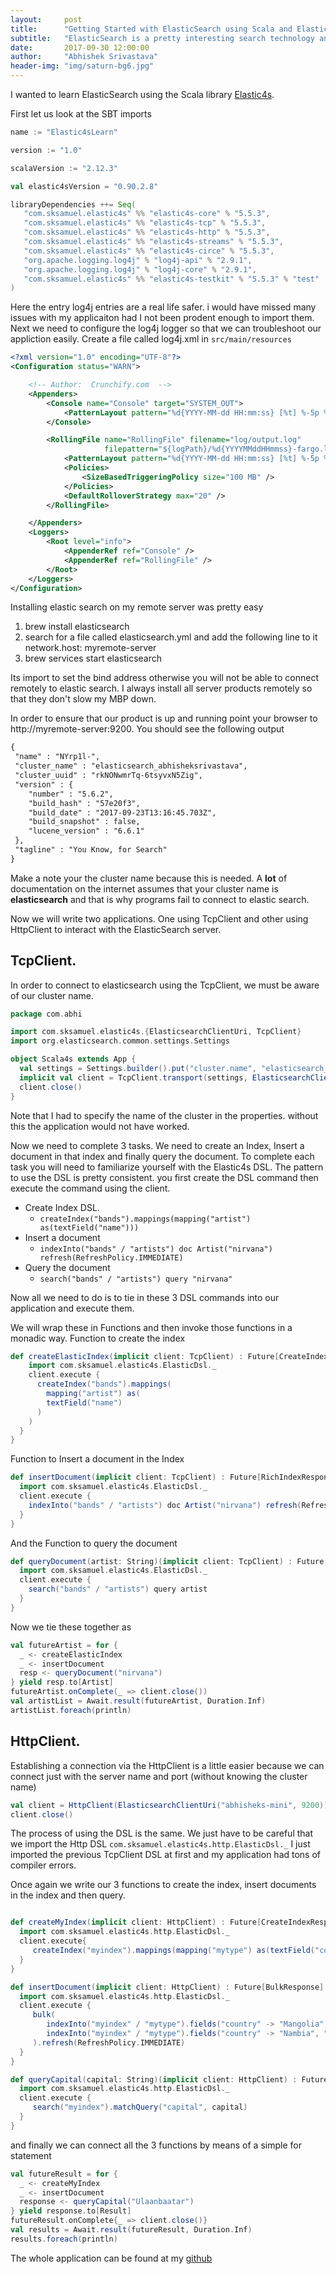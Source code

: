 ```yaml
---
layout:     post
title:      "Getting Started with ElasticSearch using Scala and Elastic4s"
subtitle:   "ElasticSearch is a pretty interesting search technology and I wanted to see how can Scala applicaitons leaverage the power of Elastic Search"
date:       2017-09-30 12:00:00
author:     "Abhishek Srivastava"
header-img: "img/saturn-bg6.jpg"
---
```


I wanted to learn ElasticSearch using the Scala library [Elastic4s](https://github.com/sksamuel/elastic4s). 

First let us look at the SBT imports

```scala
name := "Elastic4sLearn"

version := "1.0"

scalaVersion := "2.12.3"

val elastic4sVersion = "0.90.2.8"

libraryDependencies ++= Seq(
   "com.sksamuel.elastic4s" %% "elastic4s-core" % "5.5.3",
   "com.sksamuel.elastic4s" %% "elastic4s-tcp" % "5.5.3",
   "com.sksamuel.elastic4s" %% "elastic4s-http" % "5.5.3",
   "com.sksamuel.elastic4s" %% "elastic4s-streams" % "5.5.3",
   "com.sksamuel.elastic4s" %% "elastic4s-circe" % "5.5.3",
   "org.apache.logging.log4j" % "log4j-api" % "2.9.1",
   "org.apache.logging.log4j" % "log4j-core" % "2.9.1",
   "com.sksamuel.elastic4s" %% "elastic4s-testkit" % "5.5.3" % "test"
)
``` 

Here the entry log4j entries are a real life safer. i would have missed many issues with my applicaiton had I not been prodent enough to import them. Next we need to configure the log4j logger so that we can troubleshoot our appliction easily. Create a file called log4j.xml in `src/main/resources`

```xml
<?xml version="1.0" encoding="UTF-8"?>
<Configuration status="WARN">

    <!-- Author:  Crunchify.com  -->
    <Appenders>
        <Console name="Console" target="SYSTEM_OUT">
            <PatternLayout pattern="%d{YYYY-MM-dd HH:mm:ss} [%t] %-5p %c{1}:%L - %msg%n" />
        </Console>

        <RollingFile name="RollingFile" filename="log/output.log"
                     filepattern="${logPath}/%d{YYYYMMddHHmmss}-fargo.log">
            <PatternLayout pattern="%d{YYYY-MM-dd HH:mm:ss} [%t] %-5p %c{1}:%L - %msg%n" />
            <Policies>
                <SizeBasedTriggeringPolicy size="100 MB" />
            </Policies>
            <DefaultRolloverStrategy max="20" />
        </RollingFile>

    </Appenders>
    <Loggers>
        <Root level="info">
            <AppenderRef ref="Console" />
            <AppenderRef ref="RollingFile" />
        </Root>
    </Loggers>
</Configuration>
```

Installing elastic search on my remote server was pretty easy

1. brew install elasticsearch
2. search for a file called elasticsearch.yml and add the following line to it
   network.host: myremote-server
3. brew services start elasticsearch

Its import to set the bind address otherwise you will not be able to connect remotely to elastic search. I always install all server products remotely so that they don't slow my MBP down.

 In order to ensure that our product is up and running point your browser to http://myremote-server:9200. You should see the following output

 ```txt
 {
  "name" : "NYrp1l-",
  "cluster_name" : "elasticsearch_abhisheksrivastava",
  "cluster_uuid" : "rkNONwmrTq-6tsyvxN5Zig",
  "version" : {
     "number" : "5.6.2",
     "build_hash" : "57e20f3",
     "build_date" : "2017-09-23T13:16:45.703Z",
     "build_snapshot" : false,
     "lucene_version" : "6.6.1"
  },
  "tagline" : "You Know, for Search"
}
```
 
Make a note your the cluster name because this is needed. A **lot** of documentation on the internet assumes that your cluster name is **elasticsearch** and that is why programs fail to connect to elastic search.


Now we will write two applications. One using TcpClient and other using HttpClient to interact with the ElasticSearch server.

## TcpClient.

In order to connect to elasticsearch using the TcpClient, we must be aware of our cluster name. 

```scala
package com.abhi

import com.sksamuel.elastic4s.{ElasticsearchClientUri, TcpClient}
import org.elasticsearch.common.settings.Settings

object Scala4s extends App {
  val settings = Settings.builder().put("cluster.name", "elasticsearch_abhisheksrivastava").build()
  implicit val client = TcpClient.transport(settings, ElasticsearchClientUri("elasticsearch://abhisheks-mini:9300"))
  client.close()
}
```

Note that I had to specify the name of the cluster in the properties. without this the application would not have worked.

Now we need to complete 3 tasks. We need to create an Index, Insert a document in that index and finally query the document. To complete each task you will need to familiarize yourself with the Elastic4s DSL. The pattern to use the DSL is pretty consistent. you first create the DSL command then execute the command using the client.

* Create Index DSL.
  - ```createIndex("bands").mappings(mapping("artist") as(textField("name")))```
* Insert a document
  - ```indexInto("bands" / "artists") doc Artist("nirvana") refresh(RefreshPolicy.IMMEDIATE)```
* Query the document
  - ```search("bands" / "artists") query "nirvana"```

 Now all we need to do is to tie in these 3 DSL commands into our application and execute them.

We will wrap these in Functions and then invoke those functions in a monadic way. Function to create the index

```scala
def createElasticIndex(implicit client: TcpClient) : Future[CreateIndexResponse] = {
    import com.sksamuel.elastic4s.ElasticDsl._
    client.execute {
      createIndex("bands").mappings(
        mapping("artist") as(
        textField("name")
      )
    )
  }
}

```

Function to Insert a document in the Index

```scala
def insertDocument(implicit client: TcpClient) : Future[RichIndexResponse] = {
  import com.sksamuel.elastic4s.ElasticDsl._
  client.execute {
    indexInto("bands" / "artists") doc Artist("nirvana") refresh(RefreshPolicy.IMMEDIATE)
  }
}
```

And the Function to query the document

```scala
def queryDocument(artist: String)(implicit client: TcpClient) : Future[RichSearchResponse] = {
  import com.sksamuel.elastic4s.ElasticDsl._
  client.execute {
    search("bands" / "artists") query artist
  }
}
```

Now we tie these together as 

```scala
val futureArtist = for {
  _ <- createElasticIndex
  _ <- insertDocument
  resp <- queryDocument("nirvana")
} yield resp.to[Artist]
futureArtist.onComplete(_ => client.close())
val artistList = Await.result(futureArtist, Duration.Inf)
artistList.foreach(println)
```


## HttpClient.

Establishing a connection via the HttpClient is a little easier because we can connect just with the server name and port (without knowing the cluster name)


```scala
val client = HttpClient(ElasticsearchClientUri("abhisheks-mini", 9200))
client.close()
```


The process of using the DSL is the same. We just have to be careful that we import the Http DSL `com.sksamuel.elastic4s.http.ElasticDsl._` I just imported the previous TcpClient DSL at first and my application had tons of compiler errors. 

Once again we write our 3 functions to create the index, insert documents in the index and then query.

```scala

def createMyIndex(implicit client: HttpClient) : Future[CreateIndexResponse] = {
  import com.sksamuel.elastic4s.http.ElasticDsl._
  client.execute{
     createIndex("myindex").mappings(mapping("mytype") as(textField("country"), textField("capital")))
  }
}

def insertDocument(implicit client: HttpClient) : Future[BulkResponse] = {
  import com.sksamuel.elastic4s.http.ElasticDsl._
  client.execute {
     bulk(
        indexInto("myindex" / "mytype").fields("country" -> "Mangolia", "capital" -> "Ulaanbaatar"),
        indexInto("myindex" / "mytype").fields("country" -> "Nambia", "capital" -> "Windhoek")
     ).refresh(RefreshPolicy.IMMEDIATE)
  }
}

def queryCapital(capital: String)(implicit client: HttpClient) : Future[SearchResponse] = {
  import com.sksamuel.elastic4s.http.ElasticDsl._
  client.execute {
     search("myindex").matchQuery("capital", capital)
  }
}
```

and finally we can connect all the 3 functions by means of a simple for statement

```scala
val futureResult = for {
  _ <- createMyIndex
  _ <- insertDocument
  response <- queryCapital("Ulaanbaatar")
} yield response.to[Result]
futureResult.onComplete{_ => client.close()}
val results = Await.result(futureResult, Duration.Inf)
results.foreach(println)
```
The whole application can be found at my [github](https://github.com/abhsrivastava/Elastic4sTest)